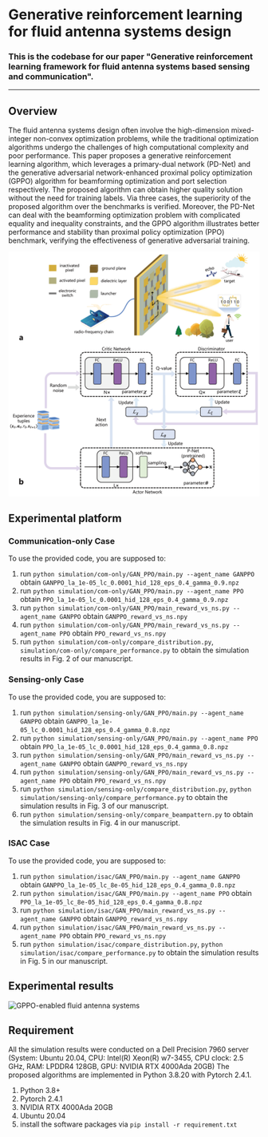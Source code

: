 # Generative reinforcement learning for fluid antenna systems design

### This is the codebase for our paper "Generative reinforcement learning framework for fluid antenna systems based sensing and communication".
---

## Overview
The fluid antenna systems design often involve the high-dimension mixed-integer non-convex optimization problems, while the traditional optimization algorithms undergo the challenges of high computational complexity and poor performance. This paper proposes a generative reinforcement learning algorithm, which leverages a primary-dual network (PD-Net)  and the generative adversarial network-enhanced proximal policy optimization (GPPO) algorithm for beamforming optimization and port selection respectively. The proposed algorithm can obtain higher quality solution without the need for training labels. Via three cases, the superiority of the proposed algorithm over the benchmarks is verified. Moreover, the PD-Net can deal with the beamforming optimization problem with complicated equality and inequality constraints, and the GPPO algorithm illustrates better performance and stability than proximal policy optimization (PPO) benchmark, verifying the effectiveness of generative adversarial training. 


![GPPO-enabled fluid antenna systems](./figures/fas.png)

## Experimental platform

### Communication-only Case
To use the provided code, you are supposed to:

1. run ```python simulation/com-only/GAN_PPO/main.py --agent_name GANPPO``` obtain ```GANPPO_la_1e-05_lc_0.0001_hid_128_eps_0.4_gamma_0.9.npz```
2. run ```python simulation/com-only/GAN_PPO/main.py --agent_name PPO``` obtain ```PPO_la_1e-05_lc_0.0001_hid_128_eps_0.4_gamma_0.9.npz``` 
3. run ```python simulation/com-only/GAN_PPO/main_reward_vs_ns.py --agent_name GANPPO``` obtain ```GANPPO_reward_vs_ns.npy```
4. run ```python simulation/com-only/GAN_PPO/main_reward_vs_ns.py --agent_name PPO``` obtain ```PPO_reward_vs_ns.npy```
5. run ```python simulation/com-only/compare_distribution.py```, ```simulation/com-only/compare_performance.py``` to obtain the simulation results in Fig. 2 of our manuscript.

### Sensing-only Case
To use the provided code, you are supposed to:

1. run ```python simulation/sensing-only/GAN_PPO/main.py --agent_name GANPPO``` obtain ```GANPPO_la_1e-05_lc_0.0001_hid_128_eps_0.4_gamma_0.8.npz```
2. run ```python simulation/sensing-only/GAN_PPO/main.py --agent_name PPO``` obtain ```PPO_la_1e-05_lc_0.0001_hid_128_eps_0.4_gamma_0.8.npz``` 
3. run ```python simulation/sensing-only/GAN_PPO/main_reward_vs_ns.py --agent_name GANPPO``` obtain ```GANPPO_reward_vs_ns.npy```
4. run ```python simulation/sensing-only/GAN_PPO/main_reward_vs_ns.py --agent_name PPO``` obtain ```PPO_reward_vs_ns.npy```
5. run ```python simulation/sensing-only/compare_distribution.py```, ```python simulation/sensing-only/compare_performance.py``` to obtain the simulation results in Fig. 3 of our manuscript.
6. run ```python simulation/sensing-only/compare_beampattern.py``` to obtain the simulation results in Fig. 4 in our manuscript.

### ISAC Case
To use the provided code, you are supposed to:

1. run ```python simulation/isac/GAN_PPO/main.py --agent_name GANPPO``` obtain ```GANPPO_la_1e-05_lc_8e-05_hid_128_eps_0.4_gamma_0.8.npz```
2. run ```python simulation/isac/GAN_PPO/main.py --agent_name PPO``` obtain ```PPO_la_1e-05_lc_8e-05_hid_128_eps_0.4_gamma_0.8.npz``` 
3. run ```python simulation/isac/GAN_PPO/main_reward_vs_ns.py --agent_name GANPPO``` obtain ```GANPPO_reward_vs_ns.npy```
4. run ```python simulation/isac/GAN_PPO/main_reward_vs_ns.py --agent_name PPO``` obtain ```PPO_reward_vs_ns.npy```
5. run ```python simulation/isac/compare_distribution.py```, ```python simulation/isac/compare_performance.py``` to obtain the simulation results in Fig. 5 in our manuscript.


## Experimental results
![GPPO-enabled fluid antenna systems](./figures/compare_com_reward_vs_ns.png)

## Requirement
All the simulation results were conducted on a Dell Precision 7960 server (System: Ubuntu 20.04, CPU: Intel(R) Xeon(R) w7-3455, CPU clock: 2.5 GHz, RAM: LPDDR4 128GB, GPU: NVIDIA RTX 4000Ada 20GB) The proposed algorithms are implemented in Python 3.8.20 with Pytorch 2.4.1. 

1. Python 3.8+
2. Pytorch 2.4.1
3. NVIDIA RTX 4000Ada 20GB
4. Ubuntu 20.04
5. install the software packages via ```pip install -r requirement.txt```
